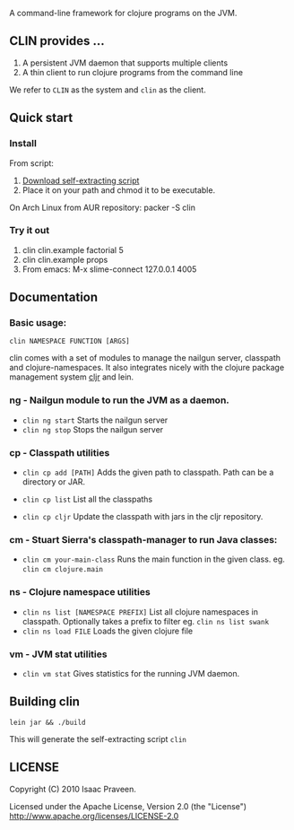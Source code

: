 
A command-line framework for clojure programs on the JVM.

## CLIN provides ...
 
1. A persistent JVM daemon that supports multiple clients
2. A thin client to run clojure programs from the command line

We refer to `CLIN` as the system and `clin` as the client.

## Quick start

### Install

From script:
1. [Download self-extracting script](http://github.com/downloads/icylisper/clin/clin)
2. Place it on your path and chmod it to be executable.

On Arch Linux from AUR repository:
    packer -S clin

### Try it out
1. clin clin.example factorial 5
2. clin clin.example props
3. From emacs: M-x slime-connect 127.0.0.1 4005

## Documentation 

### Basic usage:
    clin NAMESPACE FUNCTION [ARGS]

clin comes with a set of modules to manage the nailgun server, 
classpath and  clojure-namespaces. It also integrates nicely with
the clojure package management system [cljr](http://github.com/liebke/cljr) and lein.

### ng - Nailgun module to run the JVM as a daemon. 

* `clin ng start` Starts the nailgun server 
* `clin ng stop`  Stops the nailgun server

### cp - Classpath utilities

* `clin cp add [PATH]` Adds the given path to classpath. Path can be a directory or JAR.

* `clin cp list` List all the classpaths
* `clin cp cljr` Update the classpath with jars in the cljr repository.

### cm - Stuart Sierra's classpath-manager to run Java classes:

* `clin cm your-main-class` Runs the main function in the given class. eg. `clin cm clojure.main` 

### ns - Clojure namespace utilities

* `clin ns list [NAMESPACE PREFIX]` List all clojure namespaces in classpath. Optionally takes a prefix to filter eg. `clin ns list swank`
* `clin ns load FILE` Loads the given clojure file

### vm - JVM stat utilities

* `clin vm stat` Gives statistics for the running JVM daemon.

## Building clin
    
    lein jar && ./build
    
This will generate the self-extracting script `clin`

## LICENSE

Copyright (C) 2010 Isaac Praveen.

Licensed under the Apache License, Version 2.0 (the "License")
http://www.apache.org/licenses/LICENSE-2.0
